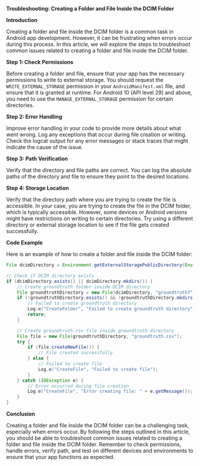 **Troubleshooting: Creating a Folder and File Inside the DCIM Folder**

**Introduction**

Creating a folder and file inside the DCIM folder is a common task in Android app development. However, it can be frustrating when errors occur during this process. In this article, we will explore the steps to troubleshoot common issues related to creating a folder and file inside the DCIM folder.

**Step 1: Check Permissions**

Before creating a folder and file, ensure that your app has the necessary permissions to write to external storage. You should request the `WRITE_EXTERNAL_STORAGE` permission in your `AndroidManifest.xml` file, and ensure that it is granted at runtime. For Android 10 (API level 29) and above, you need to use the `MANAGE_EXTERNAL_STORAGE` permission for certain directories.

**Step 2: Error Handling**

Improve error handling in your code to provide more details about what went wrong. Log any exceptions that occur during file creation or writing. Check the logcat output for any error messages or stack traces that might indicate the cause of the issue.

**Step 3: Path Verification**

Verify that the directory and file paths are correct. You can log the absolute paths of the directory and file to ensure they point to the desired locations.

**Step 4: Storage Location**

Verify that the directory path where you are trying to create the file is accessible. In your case, you are trying to create the file in the DCIM folder, which is typically accessible. However, some devices or Android versions might have restrictions on writing to certain directories. Try using a different directory or external storage location to see if the file gets created successfully.

**Code Example**

Here is an example of how to create a folder and file inside the DCIM folder:
```java
File dcimDirectory = Environment.getExternalStoragePublicDirectory(Environment.DIRECTORY_DCIM);

// Check if DCIM directory exists
if (dcimDirectory.exists() || dcimDirectory.mkdirs()) {
    // Create groundtruth folder inside DCIM directory
    File groundtruthDirectory = new File(dcimDirectory, "groundtruth7");
    if (!groundtruthDirectory.exists() && !groundtruthDirectory.mkdirs()) {
        // Failed to create groundtruth directory
        Log.e("CreateFolder", "Failed to create groundtruth directory");
        return;
    }

    // Create groundtruth.csv file inside groundtruth directory
    File file = new File(groundtruthDirectory, "groundtruth.csv");
    try {
        if (file.createNewFile()) {
            // File created successfully
        } else {
            // Failed to create file
            Log.e("CreateFile", "Failed to create file");
        }
    } catch (IOException e) {
        // Error occurred during file creation
        Log.e("CreateFile", "Error creating file: " + e.getMessage());
    }
}
```
**Conclusion**

Creating a folder and file inside the DCIM folder can be a challenging task, especially when errors occur. By following the steps outlined in this article, you should be able to troubleshoot common issues related to creating a folder and file inside the DCIM folder. Remember to check permissions, handle errors, verify path, and test on different devices and environments to ensure that your app functions as expected.